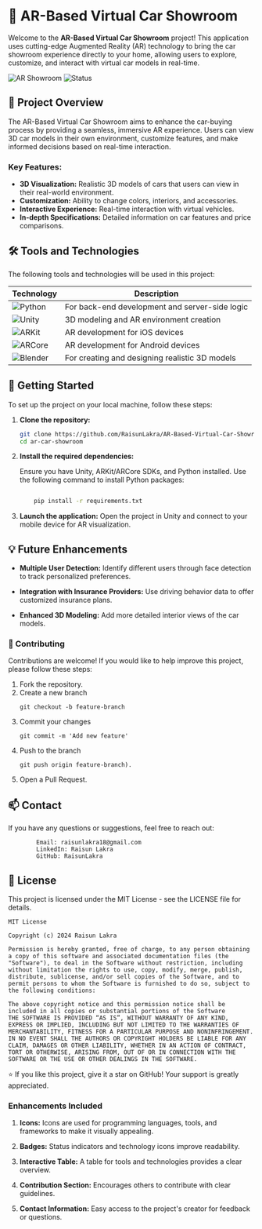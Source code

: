 # 🚗 AR-Based Virtual Car Showroom

Welcome to the **AR-Based Virtual Car Showroom** project! This application uses cutting-edge Augmented Reality (AR) technology to bring the car showroom experience directly to your home, allowing users to explore, customize, and interact with virtual car models in real-time.

![AR Showroom](https://img.shields.io/badge/Project-Augmented_Reality-blue.svg) ![Status](https://img.shields.io/badge/Status-In_Progress-green.svg)

## 📖 Project Overview

The AR-Based Virtual Car Showroom aims to enhance the car-buying process by providing a seamless, immersive AR experience. Users can view 3D car models in their own environment, customize features, and make informed decisions based on real-time interaction.

### Key Features:
- **3D Visualization:** Realistic 3D models of cars that users can view in their real-world environment.
- **Customization:** Ability to change colors, interiors, and accessories.
- **Interactive Experience:** Real-time interaction with virtual vehicles.
- **In-depth Specifications:** Detailed information on car features and price comparisons.

## 🛠️ Tools and Technologies

The following tools and technologies will be used in this project:

| Technology    | Description                                |
| ------------- | ------------------------------------------ |
| ![Python](https://img.shields.io/badge/Python-3670A0?style=flat&logo=python&logoColor=ffdd54) | For back-end development and server-side logic |
| ![Unity](https://img.shields.io/badge/Unity-100000?style=flat&logo=unity&logoColor=white) | 3D modeling and AR environment creation       |
| ![ARKit](https://img.shields.io/badge/ARKit-iOS-blue) | AR development for iOS devices                |
| ![ARCore](https://img.shields.io/badge/ARCore-Android-green) | AR development for Android devices            |
| ![Blender](https://img.shields.io/badge/Blender-ff8800?style=flat&logo=blender&logoColor=white) | For creating and designing realistic 3D models |

## 🚀 Getting Started

To set up the project on your local machine, follow these steps:

1. **Clone the repository:**
   ```bash
   git clone https://github.com/RaisunLakra/AR-Based-Virtual-Car-Showroom.git
   cd ar-car-showroom
   ```

2. **Install the required dependencies:**

    Ensure you have Unity, ARKit/ARCore SDKs, and Python installed.
    Use the following command to install Python packages:

    ```bash

        pip install -r requirements.txt

3. **Launch the application:**
Open the project in Unity and connect to your mobile device for AR visualization.

## 💡 Future Enhancements

- **Multiple User Detection:** Identify different users through face detection to track personalized preferences.

- **Integration with Insurance Providers:** Use driving behavior data to offer customized insurance plans.

- **Enhanced 3D Modeling:** Add more detailed interior views of the car models.

### 🤝 Contributing

Contributions are welcome! If you would like to help improve this project, please follow these steps:

  1. Fork the repository.
  2. Create a new branch 
      ```base
      git checkout -b feature-branch
  2. Commit your changes
      ```base
      git commit -m 'Add new feature'
  3. Push to the branch
      ```base
      git push origin feature-branch).
  4. Open a Pull Request.


## 📫 Contact

If you have any questions or suggestions, feel free to reach out:

            Email: raisunlakra18@gmail.com
            LinkedIn: Raisun Lakra
            GitHub: RaisunLakra

## 📝 License

This project is licensed under the MIT License - see the LICENSE file for details.
```vbnet
MIT License

Copyright (c) 2024 Raisun Lakra

Permission is hereby granted, free of charge, to any person obtaining a copy of this software and associated documentation files (the "Software"), to deal in the Software without restriction, including without limitation the rights to use, copy, modify, merge, publish, distribute, sublicense, and/or sell copies of the Software, and to permit persons to whom the Software is furnished to do so, subject to the following conditions:

The above copyright notice and this permission notice shall be included in all copies or substantial portions of the Software
THE SOFTWARE IS PROVIDED “AS IS”, WITHOUT WARRANTY OF ANY KIND, EXPRESS OR IMPLIED, INCLUDING BUT NOT LIMITED TO THE WARRANTIES OF MERCHANTABILITY, FITNESS FOR A PARTICULAR PURPOSE AND NONINFRINGEMENT. IN NO EVENT SHALL THE AUTHORS OR COPYRIGHT HOLDERS BE LIABLE FOR ANY CLAIM, DAMAGES OR OTHER LIABILITY, WHETHER IN AN ACTION OF CONTRACT, TORT OR OTHERWISE, ARISING FROM, OUT OF OR IN CONNECTION WITH THE SOFTWARE OR THE USE OR OTHER DEALINGS IN THE SOFTWARE.
```

⭐ If you like this project, give it a star on GitHub! Your support is greatly appreciated.


### Enhancements Included
1. **Icons:** Icons are used for programming languages, tools, and frameworks to make it visually appealing.

2. **Badges:** Status indicators and technology icons improve readability.

3. **Interactive Table:** A table for tools and technologies provides a clear overview.

4. **Contribution Section:** Encourages others to contribute with clear guidelines.

5. **Contact Information:** Easy access to the project's creator for feedback or questions.

